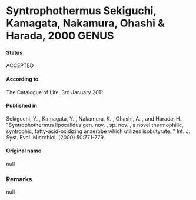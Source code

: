 Syntrophothermus Sekiguchi, Kamagata, Nakamura, Ohashi & Harada, 2000 GENUS
=======

#### Status
ACCEPTED

#### According to
The Catalogue of Life, 3rd January 2011

#### Published in
Sekiguchi, Y. , Kamagata, Y. , Nakamura, K. , Ohashi, A. , and Harada, H. "Syntrophothermus lipocalidus gen. nov. , sp. nov. , a novel thermophilic, syntrophic, fatty-acid-oxidizing anaerobe which utilizes isobutyrate. " Int. J. Syst. Evol. Microbiol. (2000) 50:771-779.

#### Original name
null

### Remarks
null
